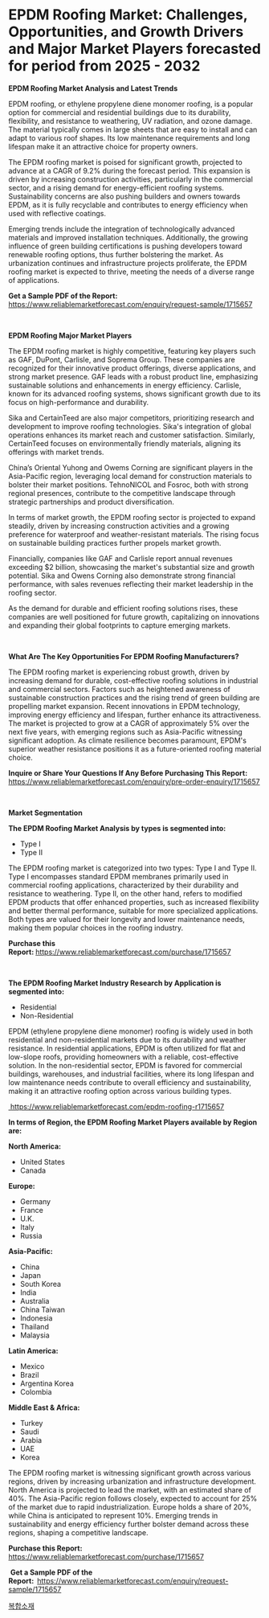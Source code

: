 <p><h1>EPDM Roofing Market: Challenges, Opportunities, and Growth Drivers and Major Market Players forecasted for period from 2025 - 2032</h1></p><p><strong>EPDM Roofing Market Analysis and Latest Trends</strong></p>
<p><p>EPDM roofing, or ethylene propylene diene monomer roofing, is a popular option for commercial and residential buildings due to its durability, flexibility, and resistance to weathering, UV radiation, and ozone damage. The material typically comes in large sheets that are easy to install and can adapt to various roof shapes. Its low maintenance requirements and long lifespan make it an attractive choice for property owners.</p><p>The EPDM roofing market is poised for significant growth, projected to advance at a CAGR of 9.2% during the forecast period. This expansion is driven by increasing construction activities, particularly in the commercial sector, and a rising demand for energy-efficient roofing systems. Sustainability concerns are also pushing builders and owners towards EPDM, as it is fully recyclable and contributes to energy efficiency when used with reflective coatings.</p><p>Emerging trends include the integration of technologically advanced materials and improved installation techniques. Additionally, the growing influence of green building certifications is pushing developers toward renewable roofing options, thus further bolstering the market. As urbanization continues and infrastructure projects proliferate, the EPDM roofing market is expected to thrive, meeting the needs of a diverse range of applications.</p></p>
<p><strong>Get a Sample PDF of the Report:&nbsp;</strong> <a href="https://www.reliablemarketforecast.com/enquiry/request-sample/1715657?utm_campaign=1080&utm_medium=2&utm_source=Github&utm_content=ia&utm_term=12012025&utm_id=epdm-roofing">https://www.reliablemarketforecast.com/enquiry/request-sample/1715657</a></p>
<p>&nbsp;</p>
<p><strong>EPDM Roofing Major Market Players</strong></p>
<p><p>The EPDM roofing market is highly competitive, featuring key players such as GAF, DuPont, Carlisle, and Soprema Group. These companies are recognized for their innovative product offerings, diverse applications, and strong market presence. GAF leads with a robust product line, emphasizing sustainable solutions and enhancements in energy efficiency. Carlisle, known for its advanced roofing systems, shows significant growth due to its focus on high-performance and durability.</p><p>Sika and CertainTeed are also major competitors, prioritizing research and development to improve roofing technologies. Sika's integration of global operations enhances its market reach and customer satisfaction. Similarly, CertainTeed focuses on environmentally friendly materials, aligning its offerings with market trends.</p><p>China’s Oriental Yuhong and Owems Corning are significant players in the Asia-Pacific region, leveraging local demand for construction materials to bolster their market positions. TehnoNICOL and Fosroc, both with strong regional presences, contribute to the competitive landscape through strategic partnerships and product diversification.</p><p>In terms of market growth, the EPDM roofing sector is projected to expand steadily, driven by increasing construction activities and a growing preference for waterproof and weather-resistant materials. The rising focus on sustainable building practices further propels market growth.</p><p>Financially, companies like GAF and Carlisle report annual revenues exceeding $2 billion, showcasing the market's substantial size and growth potential. Sika and Owens Corning also demonstrate strong financial performance, with sales revenues reflecting their market leadership in the roofing sector.</p><p>As the demand for durable and efficient roofing solutions rises, these companies are well positioned for future growth, capitalizing on innovations and expanding their global footprints to capture emerging markets.</p></p>
<p>&nbsp;</p>
<p><strong>What Are The Key Opportunities For EPDM Roofing Manufacturers?</strong></p>
<p><p>The EPDM roofing market is experiencing robust growth, driven by increasing demand for durable, cost-effective roofing solutions in industrial and commercial sectors. Factors such as heightened awareness of sustainable construction practices and the rising trend of green building are propelling market expansion. Recent innovations in EPDM technology, improving energy efficiency and lifespan, further enhance its attractiveness. The market is projected to grow at a CAGR of approximately 5% over the next five years, with emerging regions such as Asia-Pacific witnessing significant adoption. As climate resilience becomes paramount, EPDM's superior weather resistance positions it as a future-oriented roofing material choice.</p></p>
<p><strong>Inquire or Share Your Questions If Any Before Purchasing This Report:</strong> <a href="https://www.reliablemarketforecast.com/enquiry/pre-order-enquiry/1715657?utm_campaign=1080&utm_medium=2&utm_source=Github&utm_content=ia&utm_term=12012025&utm_id=epdm-roofing">https://www.reliablemarketforecast.com/enquiry/pre-order-enquiry/1715657</a></p>
<p>&nbsp;</p>
<p><strong>Market Segmentation</strong></p>
<p><strong>The EPDM Roofing Market Analysis by types is segmented into:</strong></p>
<p><ul><li>Type I</li><li>Type II</li></ul></p>
<p><p>The EPDM roofing market is categorized into two types: Type I and Type II. Type I encompasses standard EPDM membranes primarily used in commercial roofing applications, characterized by their durability and resistance to weathering. Type II, on the other hand, refers to modified EPDM products that offer enhanced properties, such as increased flexibility and better thermal performance, suitable for more specialized applications. Both types are valued for their longevity and lower maintenance needs, making them popular choices in the roofing industry.</p></p>
<p><strong>Purchase this Report:&nbsp;</strong><a href="https://www.reliablemarketforecast.com/purchase/1715657?utm_campaign=1080&utm_medium=2&utm_source=Github&utm_content=ia&utm_term=12012025&utm_id=epdm-roofing">https://www.reliablemarketforecast.com/purchase/1715657</a></p>
<p>&nbsp;</p>
<p><strong>The EPDM Roofing Market Industry Research by Application is segmented into:</strong></p>
<p><ul><li>Residential</li><li>Non-Residential</li></ul></p>
<p><p>EPDM (ethylene propylene diene monomer) roofing is widely used in both residential and non-residential markets due to its durability and weather resistance. In residential applications, EPDM is often utilized for flat and low-slope roofs, providing homeowners with a reliable, cost-effective solution. In the non-residential sector, EPDM is favored for commercial buildings, warehouses, and industrial facilities, where its long lifespan and low maintenance needs contribute to overall efficiency and sustainability, making it an attractive roofing option across various building types.</p></p>
<p><a href="https://www.reliablemarketforecast.com/epdm-roofing-r1715657?utm_campaign=1080&utm_medium=2&utm_source=Github&utm_content=ia&utm_term=12012025&utm_id=epdm-roofing">&nbsp;https://www.reliablemarketforecast.com/epdm-roofing-r1715657</a></p>
<p><strong>In terms of Region, the EPDM Roofing Market Players available by Region are:</strong></p>
<p>
    <p> <strong> North America: </strong>
        <ul>
            <li>United States</li>
            <li>Canada</li>
        </ul>
        </p> 
    <p> <strong> Europe: </strong>
        <ul>
            <li>Germany</li>
            <li>France</li>
            <li>U.K.</li>
            <li>Italy</li>
            <li>Russia</li>
        </ul>
        </p> 
    <p> <strong> Asia-Pacific: </strong>
        <ul>
            <li>China</li>
            <li>Japan</li>
            <li>South Korea</li>
            <li>India</li>
            <li>Australia</li>
            <li>China Taiwan</li>
            <li>Indonesia</li>
            <li>Thailand</li>
            <li>Malaysia</li>
        </ul>
        </p> 
    <p> <strong> Latin America: </strong>
        <ul>
            <li>Mexico</li>
            <li>Brazil</li>
            <li>Argentina Korea</li>
            <li>Colombia</li>
        </ul>
        </p> 
    <p> <strong> Middle East & Africa: </strong>
        <ul>
            <li>Turkey</li>
            <li>Saudi</li>
            <li>Arabia</li>
            <li>UAE</li>
            <li>Korea</li>
        </ul>
    </p>
    </p>
<p><p>The EPDM roofing market is witnessing significant growth across various regions, driven by increasing urbanization and infrastructure development. North America is projected to lead the market, with an estimated share of 40%. The Asia-Pacific region follows closely, expected to account for 25% of the market due to rapid industrialization. Europe holds a share of 20%, while China is anticipated to represent 10%. Emerging trends in sustainability and energy efficiency further bolster demand across these regions, shaping a competitive landscape.</p></p>
<p><strong>Purchase this Report: </strong><a href="https://www.reliablemarketforecast.com/purchase/1715657?utm_campaign=1080&utm_medium=2&utm_source=Github&utm_content=ia&utm_term=12012025&utm_id=epdm-roofing">https://www.reliablemarketforecast.com/purchase/1715657</a></p>
<p>&nbsp;<strong>Get a Sample PDF of the Report:&nbsp;&nbsp;</strong><a href="https://www.reliablemarketforecast.com/enquiry/request-sample/1715657?utm_campaign=1080&utm_medium=2&utm_source=Github&utm_content=ia&utm_term=12012025&utm_id=epdm-roofing">https://www.reliablemarketforecast.com/enquiry/request-sample/1715657</a></p>
<p><strong></strong></p>
<p><p><a href="https://github.com/sougarounis/Market-Research-Report-List-6/blob/main/610110830474.md?utm_campaign=1080&utm_medium=2&utm_source=Github&utm_content=ia&utm_term=12012025&utm_id=epdm-roofing">복합소재</a></p></p>